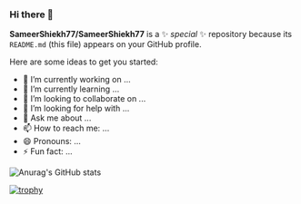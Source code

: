 ### Hi there 👋


**SameerShiekh77/SameerShiekh77** is a ✨ _special_ ✨ repository because its `README.md` (this file) appears on your GitHub profile.

Here are some ideas to get you started:

- 🔭 I’m currently working on ...
- 🌱 I’m currently learning ...
- 👯 I’m looking to collaborate on ...
- 🤔 I’m looking for help with ...
- 💬 Ask me about ...
- 📫 How to reach me: ...
- 😄 Pronouns: ...
- ⚡ Fun fact: ...

![Anurag's GitHub stats](https://github-readme-stats.vercel.app/api?username=SameerShiekh77&theme=github_dark&show_icons=true)

[![trophy](https://github-profile-trophy.vercel.app/?username=SameerShiekh77)](https://github.com/SameerShiekh77/github-profile-trophy)
